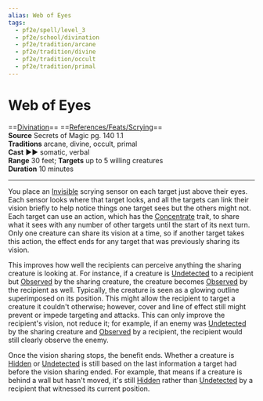 ```yaml
---
alias: Web of Eyes 
tags:
  - pf2e/spell/level_3
  - pf2e/school/divination
  - pf2e/tradition/arcane
  - pf2e/tradition/divine
  - pf2e/tradition/occult
  - pf2e/tradition/primal
---
```


# Web of Eyes

==[Divination](../../../Traits/Divination.md)== ==[References/Feats/Scrying](References/Feats/Scrying)==  
__Source__ Secrets of Magic pg. 140 1.1  
**Traditions** arcane, divine, occult, primal  
**Cast** ►► somatic, verbal  
**Range** 30 feet; **Targets** up to 5 willing creatures  
**Duration** 10 minutes

---

You place an [Invisible](../../../Conditions/Invisible.md) scrying sensor on each target just above their eyes. Each sensor looks where that target looks, and all the targets can link their vision briefly to help notice things one target sees but the others might not. Each target can use an action, which has the [Concentrate](../../../Traits/Concentrate.md) trait, to share what it sees with any number of other targets until the start of its next turn. Only one creature can share its vision at a time, so if another target takes this action, the effect ends for any target that was previously sharing its vision.

This improves how well the recipients can perceive anything the sharing creature is looking at. For instance, if a creature is [Undetected](../../../Conditions/Undetected.md) to a recipient but [Observed](../../../Conditions/Observed.md) by the sharing creature, the creature becomes [Observed](../../../Conditions/Observed.md) by the recipient as well. Typically, the creature is seen as a glowing outline superimposed on its position. This might allow the recipient to target a creature it couldn't otherwise; however, cover and line of effect still might prevent or impede targeting and attacks. This can only improve the recipient's vision, not reduce it; for example, if an enemy was [Undetected](../../../Conditions/Undetected.md) by the sharing creature and [Observed](../../../Conditions/Observed.md) by a recipient, the recipient would still clearly observe the enemy.

Once the vision sharing stops, the benefit ends. Whether a creature is [Hidden](../../../Conditions/Hidden.md) or [Undetected](../../../Conditions/Undetected.md) is still based on the last information a target had before the vision sharing ended. For example, that means if a creature is behind a wall but hasn't moved, it's still [Hidden](../../../Conditions/Hidden.md) rather than [Undetected](../../../Conditions/Undetected.md) by a recipient that witnessed its current position.
